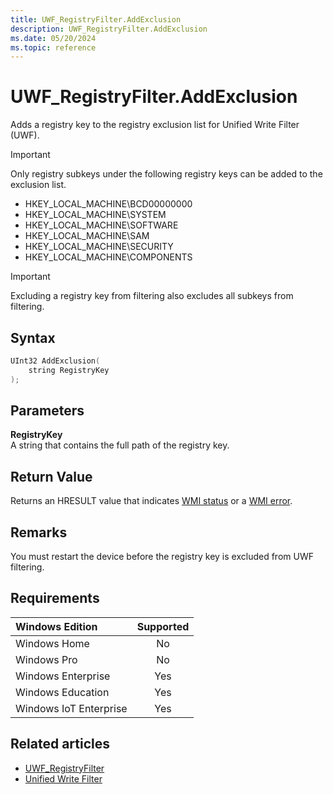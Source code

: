 ```yaml
---
title: UWF_RegistryFilter.AddExclusion
description: UWF_RegistryFilter.AddExclusion
ms.date: 05/20/2024
ms.topic: reference
---
```


# UWF_RegistryFilter.AddExclusion

Adds a registry key to the registry exclusion list for Unified Write Filter (UWF).

> [!IMPORTANT]
> Only registry subkeys under the following registry keys can be added to the exclusion list.
>
> - HKEY_LOCAL_MACHINE\BCD00000000
> - HKEY_LOCAL_MACHINE\SYSTEM
> - HKEY_LOCAL_MACHINE\SOFTWARE
> - HKEY_LOCAL_MACHINE\SAM
> - HKEY_LOCAL_MACHINE\SECURITY
> - HKEY_LOCAL_MACHINE\COMPONENTS

> [!IMPORTANT]
> Excluding a registry key from filtering also excludes all subkeys from filtering.

## Syntax

```powershell
UInt32 AddExclusion(
    string RegistryKey
);
```

## Parameters

**RegistryKey**</br>A string that contains the full path of the registry key.

## Return Value

Returns an HRESULT value that indicates [WMI status](/windows/win32/wmisdk/wmi-non-error-constants) or a [WMI error](/windows/win32/wmisdk/wmi-error-constants).

## Remarks

You must restart the device before the registry key is excluded from UWF filtering.

## Requirements

| Windows Edition        | Supported |
|:-----------------------|:---------:|
| Windows Home           | No        |
| Windows Pro            | No        |
| Windows Enterprise     | Yes       |
| Windows Education      | Yes       |
| Windows IoT Enterprise | Yes       |

## Related articles

- [UWF_RegistryFilter](uwf-registryfilter.md)
- [Unified Write Filter]( index.md)
